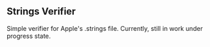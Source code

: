 ## Strings Verifier

Simple verifier for Apple's .strings file. Currently, still in work 
under progress state.

